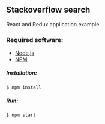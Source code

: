 ## Stackoverflow search
React and Redux application example

### Required software:
- [Node.js](https://nodejs.org/en/ "Node.js")
- [NPM](https://www.npmjs.com/ "NPM")

##### Installation:
`$ npm install`
##### Run:
`$ npm start`
